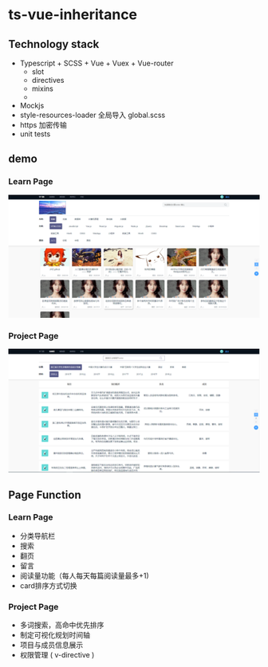 # ts-vue-inheritance

## Technology stack

- Typescript + SCSS + Vue + Vuex + Vue-router
  - slot
  - directives
  - mixins
  -
- Mockjs
- style-resources-loader 全局导入 global.scss
- https 加密传输
- unit tests

## demo

### Learn Page

![demo0](demo/demo0.png)

### Project Page

![demo1](demo/demo1.png)

## Page Function

### Learn Page

- 分类导航栏
- 搜索
- 翻页
- 留言
- 阅读量功能（每人每天每篇阅读量最多+1)
- card排序方式切换

### Project Page

- 多词搜索，高命中优先排序
- 制定可视化规划时间轴
- 项目与成员信息展示
- 权限管理 ( v-directive )
